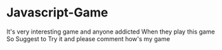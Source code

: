 # Javascript-Game
It's very interesting game and anyone addicted When they play this game  So Suggest to Try it and please comment how's my game 
